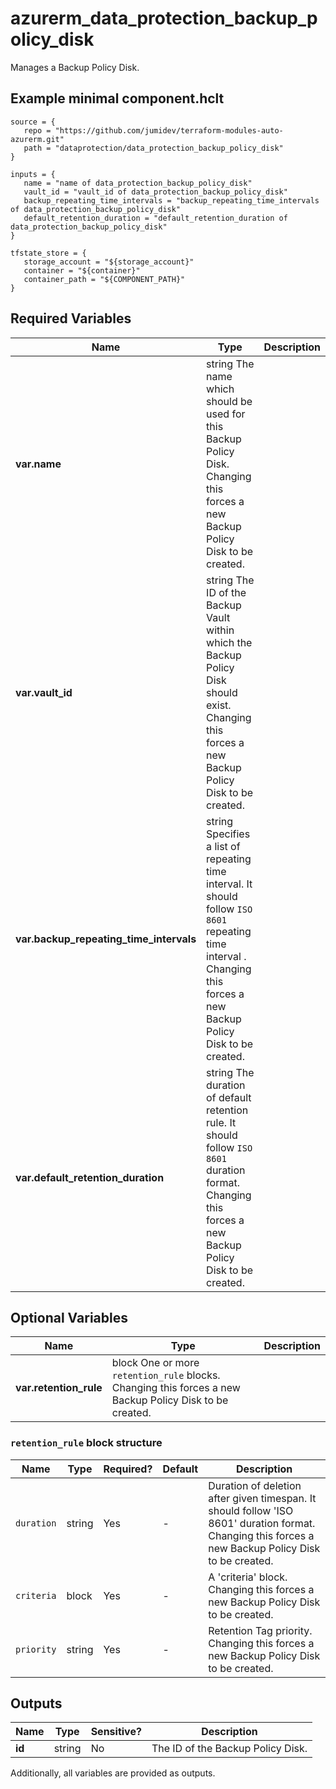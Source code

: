 # azurerm_data_protection_backup_policy_disk

Manages a Backup Policy Disk.

## Example minimal component.hclt

```hcl
source = {
   repo = "https://github.com/jumidev/terraform-modules-auto-azurerm.git" 
   path = "dataprotection/data_protection_backup_policy_disk" 
}

inputs = {
   name = "name of data_protection_backup_policy_disk" 
   vault_id = "vault_id of data_protection_backup_policy_disk" 
   backup_repeating_time_intervals = "backup_repeating_time_intervals of data_protection_backup_policy_disk" 
   default_retention_duration = "default_retention_duration of data_protection_backup_policy_disk" 
}

tfstate_store = {
   storage_account = "${storage_account}" 
   container = "${container}" 
   container_path = "${COMPONENT_PATH}" 
}

```

## Required Variables

| Name | Type |  Description |
| ---- | --------- |  ----------- |
| **var.name** | string  The name which should be used for this Backup Policy Disk. Changing this forces a new Backup Policy Disk to be created. | 
| **var.vault_id** | string  The ID of the Backup Vault within which the Backup Policy Disk should exist. Changing this forces a new Backup Policy Disk to be created. | 
| **var.backup_repeating_time_intervals** | string  Specifies a list of repeating time interval. It should follow `ISO 8601` repeating time interval . Changing this forces a new Backup Policy Disk to be created. | 
| **var.default_retention_duration** | string  The duration of default retention rule. It should follow `ISO 8601` duration format. Changing this forces a new Backup Policy Disk to be created. | 

## Optional Variables

| Name | Type |  Description |
| ---- | --------- |  ----------- |
| **var.retention_rule** | block  One or more `retention_rule` blocks. Changing this forces a new Backup Policy Disk to be created. | 

### `retention_rule` block structure

| Name | Type | Required? | Default | Description |
| ---- | ---- | --------- | ------- | ----------- |
| `duration` | string | Yes | - | Duration of deletion after given timespan. It should follow 'ISO 8601' duration format. Changing this forces a new Backup Policy Disk to be created. |
| `criteria` | block | Yes | - | A 'criteria' block. Changing this forces a new Backup Policy Disk to be created. |
| `priority` | string | Yes | - | Retention Tag priority. Changing this forces a new Backup Policy Disk to be created. |



## Outputs

| Name | Type | Sensitive? | Description |
| ---- | ---- | --------- | --------- |
| **id** | string | No  | The ID of the Backup Policy Disk. | 

Additionally, all variables are provided as outputs.
